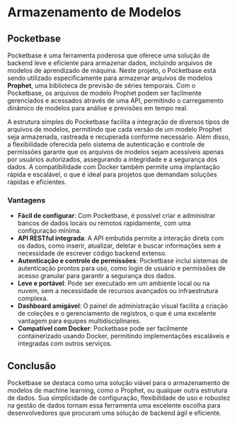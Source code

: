# Armazenamento de Modelos

## Pocketbase

Pocketbase é uma ferramenta poderosa que oferece uma solução de backend leve e eficiente para armazenar dados, incluindo arquivos de modelos de aprendizado de máquina. Neste projeto, o Pocketbase está sendo utilizado especificamente para armazenar arquivos de modelos **Prophet**, uma biblioteca de previsão de séries temporais. Com o Pocketbase, os arquivos de modelo Prophet podem ser facilmente gerenciados e acessados através de uma API, permitindo o carregamento dinâmico de modelos para análise e previsões em tempo real.

A estrutura simples do Pocketbase facilita a integração de diversos tipos de arquivos de modelos, permitindo que cada versão de um modelo Prophet seja armazenada, rastreada e recuperada conforme necessário. Além disso, a flexibilidade oferecida pelo sistema de autenticação e controle de permissões garante que os arquivos de modelos sejam acessíveis apenas por usuários autorizados, assegurando a integridade e a segurança dos dados. A compatibilidade com Docker também permite uma implantação rápida e escalável, o que é ideal para projetos que demandam soluções rápidas e eficientes.

### Vantagens
- **Fácil de configurar**: Com Pocketbase, é possível criar e administrar bancos de dados locais ou remotos rapidamente, com uma configuração mínima.
- **API RESTful integrada**: A API embutida permite a interação direta com os dados, como inserir, atualizar, deletar e buscar informações sem a necessidade de escrever código backend extenso.
- **Autenticação e controle de permissões**: Pocketbase inclui sistemas de autenticação prontos para uso, como login de usuário e permissões de acesso granular para garantir a segurança dos dados.
- **Leve e portável**: Pode ser executado em um ambiente local ou na nuvem, sem a necessidade de recursos avançados ou infraestrutura complexa.
- **Dashboard amigável**: O painel de administração visual facilita a criação de coleções e o gerenciamento de registros, o que é uma excelente vantagem para equipes multidisciplinares.
- **Compatível com Docker**: Pocketbase pode ser facilmente containerizado usando Docker, permitindo implementações escaláveis e integradas com outros serviços.

## Conclusão

Pocketbase se destaca como uma solução viável para o armazenamento de modelos de machine learning, como o Prophet, ou qualquer outra estrutura de dados. Sua simplicidade de configuração, flexibilidade de uso e robustez na gestão de dados tornam essa ferramenta uma excelente escolha para desenvolvedores que procuram uma solução de backend ágil e eficiente.
